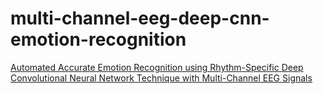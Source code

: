 # multi-channel-eeg-deep-cnn-emotion-recognition

[Automated Accurate Emotion Recognition using Rhythm-Specific Deep
Convolutional Neural Network Technique with Multi-Channel EEG
Signals](https://doi.org/10.1016/j.compbiomed.2021.104428)

